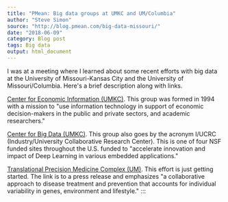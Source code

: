 ```yaml
---
title: "PMean: Big data groups at UMKC and UM/Columbia"
author: "Steve Simon"
source: "http://blog.pmean.com/big-data-missouri/"
date: "2018-06-09"
category: Blog post
tags: Big data
output: html_document
---
```


I was at a meeting where I learned about some recent efforts with big
data at the University of Missouri-Kansas City and the University of
Missouri/Columbia. Here's a brief description along with
links.

<!---More--->

[Center for Economic Information (UMKC)](http://cei.umkc.edu/). This
group was formed in 1994 with a mission to "use information technology
in support of economic decision-makers in the public and private
sectors, and academic researchers."

[Center for Big Data (UMKC)](https://info.umkc.edu/NSF-CBL/). This group
also goes by the acronym I/UCRC (Industry/University Collaborative
Research Center). This is one of four NSF funded sites throughout the
U.S. funded to "accelerate innovation and impact of Deep Learning in
various embedded applications."

[Translational Precision Medicine Complex
(UM)](https://munews.missouri.edu/news-releases/2018/0504-mu-seeks-proposals-to-manage-development-implementation-of-translational-precision-medicine-complex/).
This effort is just getting started. The link is to a press release and
emphasizes "a collaborative approach to disease treatment and prevention
that accounts for individual variability in genes, environment and
lifestyle."
:::

